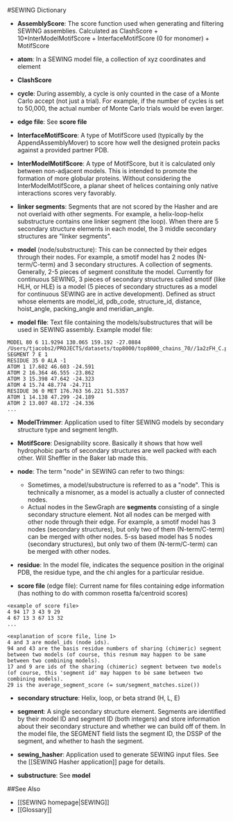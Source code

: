 #SEWING Dictionary
* **AssemblyScore**: The score function used when generating and filtering SEWING assemblies. Calculated as ClashScore + 10*InterModelMotifScore + InterfaceMotifScore (0 for monomer) + MotifScore

* **atom**: In a SEWING model file, a collection of xyz coordinates and element

* **ClashScore**

* **cycle**: During assembly, a cycle is only counted in the case of a Monte Carlo accept (not just a trial). For example, if the number of cycles is set to 50,000, the actual number of Monte Carlo trials would be even larger.

* **edge file**: See **score file**

* **InterfaceMotifScore**:  A type of MotifScore used (typically by the AppendAssemblyMover) to score how well the designed protein packs against a provided partner PDB.

* **InterModelMotifScore**: A type of MotifScore, but it is calculated only between non-adjacent models. This is intended to promote the formation of more globular proteins. Without considering the InterModelMotifScore, a planar sheet of helices containing only native interactions scores very favorably.

* **linker segments**: Segments that are not scored by the Hasher and are not overlaid with other segments. For example, a helix-loop-helix substructure contains one linker segment (the loop). When there are 5 secondary structure elements in each model, the 3 middle secondary structures are "linker segments".

* **model** (node/substructure): This can be connected by their edges through their nodes. For example, a smotif model has 2 nodes (N-term/C-term) and 3 secondary structures. A collection of segments. Generally, 2-5 pieces of segment constitute the model. Currently for continuous SEWING, 3 pieces of secondary structures called smotif (like HLH, or HLE) is a model (5 pieces of secondary structures as a model for continuous SEWING are in active development). Defined as struct whose elements are model_id, pdb_code, structure_id, distance, hoist_angle, packing_angle and meridian_angle. 

* **model file**: Text file containing the models/substructures that will be used in SEWING assembly.
Example model file:
```
MODEL 80 6 11.9294 130.065 159.192 -27.0884 /Users/tjacobs2/PROJECTS/datasets/top8000/top8000_chains_70//1a2zFH_C.pdb
SEGMENT 7 E 1
RESIDUE 35 0 ALA -1
ATOM 1 17.602 46.603 -24.591
ATOM 2 16.364 46.555 -23.862
ATOM 3 15.398 47.642 -24.323
ATOM 4 15.74 48.774 -24.711
RESIDUE 36 0 MET 176.763 56.221 51.5357
ATOM 1 14.138 47.299 -24.189
ATOM 2 13.007 48.172 -24.336
...
```

* **ModelTrimmer**: Application used to filter SEWING models by secondary structure type and segment length.
* **MotifScore**: Designability score. Basically it shows that how well hydrophobic parts of secondary structures are well packed with each other. Will Sheffler in the Baker lab made this.

* **node**: The term "node" in SEWING can refer to two things:
  - Sometimes, a model/substructure is referred to as a "node". This is technically a misnomer, as a model is actually a cluster of connected nodes.
  - Actual nodes in the SewGraph are **segments** consisting of a single secondary structure element. Not all nodes can be merged with other node through their edge. For example, a smotif model has 3 nodes (secondary structures), but only two of them (N-term/C-term) can be merged with other nodes. 5-ss based model has 5 nodes (secondary structures), but only two of them (N-term/C-term) can be merged with other nodes.



* **residue**: In the model file, indicates the sequence position in the original PDB, the residue type, and the chi angles for a particular residue.

* **score file** (edge file): Current name for files containing edge information (has nothing to do with common rosetta fa/centroid scores)
``` 
<example of score file>
4 94 17 3 43 9 29
4 67 13 3 67 13 32
...

<explanation of score file, line 1>
4 and 3 are model_ids (node ids).
94 and 43 are the basis residue numbers of sharing (chimeric) segment between two models (of course, this resnum may happen to be same between two combining models).
17 and 9 are ids of the sharing (chimeric) segment between two models (of course, this 'segment id' may happen to be same between two combining models).
29 is the average_segment_score (= sum/segment_matches.size())
```

* **secondary structure**: Helix, loop, or beta strand (H, L, E)

* **segment**: A single secondary structure element. Segments are identified by their model ID and segment ID (both integers) and store information about their secondary structure and whether we can build off of them. 
In the model file, the SEGMENT field lists the segment ID, the DSSP of the segment, and whether to hash the segment.

* **sewing_hasher**: Application used to generate SEWING input files. See the [[SEWING Hasher application]] page for details.

* **substructure**: See **model**

##See Also
* [[SEWING homepage|SEWING]]
* [[Glossary]]